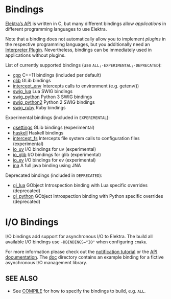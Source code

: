 # Bindings

[Elektra’s API](https://doc.libelektra.org/api/latest/html/) is written in C,
but many different bindings allow *applications* in different programming languages
to use Elektra.

Note that a binding does not automatically allow you to implement *plugins*
in the respective programming languages, but you additionally need an
[Interpreter Plugin](/src/plugins/README.md). Nevertheless, bindings
can be immediately used in applications without plugins.

List of currently supported bindings (use `ALL;-EXPERIMENTAL;-DEPRECATED`):

- [cpp](cpp/) C++11 bindings (included per default)
- [glib](glib/) GLib bindings
- [intercept_env](intercept/env/) Intercepts calls to environment (e.g. getenv())
- [swig_lua](swig/lua/) Lua SWIG bindings
- [swig_python](swig/python/) Python 3 SWIG bindings
- [swig_python2](swig/python2/) Python 2 SWIG bindings
- [swig_ruby](swig/ruby/) Ruby bindings

Experimental bindings (included in `EXPERIMENTAL`):

- [gsettings](gsettings/) GLib bindings (experimental)
- [haskell](haskell/) Haskell bindings
- [intercept_fs](intercept/fs/) Intercepts file system calls to configuration files (experimental)
- [io_uv](io/uv/) I/O bindings for uv (experimental)
- [io_glib](io/glib/) I/O bindings for glib (experimental)
- [io_ev](io/ev/) I/O bindings for ev (experimental)
- [jna](jna/) A full java binding using JNA

Deprecated bindings (included in `DEPRECATED`):

- [gi_lua](gi/lua/) GObject Introspection binding with Lua specific overrides (deprecated)
- [gi_python](gi/python/) GObject Introspection binding with Python specific overrides (deprecated)

# I/O Bindings

I/O bindings add support for asynchronous I/O to Elektra.
The build all available I/O bindings use `-DBINDINGS="IO"` when configuring `cmake`.

For more information please check out the
[notification tutorial](https://github.com/ElektraInitiative/libelektra/tree/master/doc/tutorials/notifications.md)
or the
[API documentation](https://doc.libelektra.org/api/current/html/group__kdbio.html).
The [doc](io/doc/) directory contains an example binding for a fictive
asynchronous I/O management library.

## SEE ALSO

- See [COMPILE](/doc/COMPILE.md#bindings) for how to specify the bindings to build, e.g. `ALL`.
